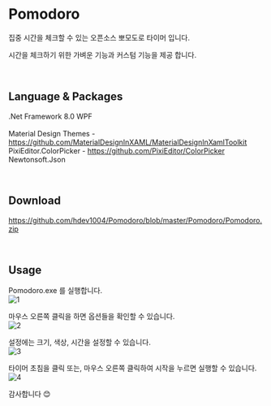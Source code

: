 # Pomodoro
집중 시간을 체크할 수 있는 오픈소스 뽀모도로 타이머 입니다.

시간을 체크하기 위한 가벼운 기능과 커스텀 기능을 제공 합니다.

<br>

## Language & Packages
.Net Framework 8.0 WPF <br/><br/>
Material Design Themes - https://github.com/MaterialDesignInXAML/MaterialDesignInXamlToolkit<br/>
PixiEditor.ColorPicker - https://github.com/PixiEditor/ColorPicker<br/>
Newtonsoft.Json



<br>


## Download
https://github.com/hdev1004/Pomodoro/blob/master/Pomodoro/Pomodoro.zip

<br>

## Usage

Pomodoro.exe 를 실행합니다. <br/>
![1](https://github.com/hdev1004/Pomodoro/assets/59737252/ab929f66-5a21-4b85-a796-a801ee572eed)
<br/>

마우스 오른쪽 클릭을 하면 옵션들을 확인할 수 있습니다. <br/>
![2](https://github.com/hdev1004/Pomodoro/assets/59737252/cc65098e-6711-421f-ba8a-1f198c77d48f)
<br/>

설정에는 크기, 색상, 시간을 설정할 수 있습니다. <br/>
![3](https://github.com/hdev1004/Pomodoro/assets/59737252/9da824df-ab5a-4bc1-95d9-779a9be71716)
<br/>

타이머 초침을 클릭 또는, 마우스 오른쪽 클릭하여 시작을 누르면 실행할 수 있습니다. <br/>
![4](https://github.com/hdev1004/Pomodoro/assets/59737252/c199e40b-db6e-485f-bc5f-2a744f46be14)
<br/>

감사합니다 😊
